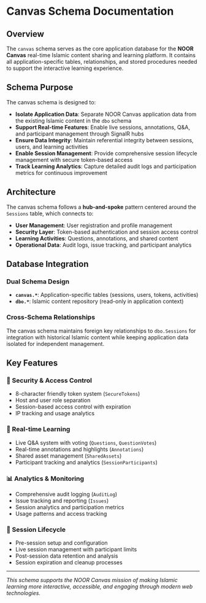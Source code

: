 # Canvas Schema Documentation

## Overview

The `canvas` schema serves as the core application database for the **NOOR Canvas** real-time Islamic content sharing and learning platform. It contains all application-specific tables, relationships, and stored procedures needed to support the interactive learning experience.

## Schema Purpose

The canvas schema is designed to:

- **Isolate Application Data**: Separate NOOR Canvas application data from the existing Islamic content in the `dbo` schema
- **Support Real-time Features**: Enable live sessions, annotations, Q&A, and participant management through SignalR hubs
- **Ensure Data Integrity**: Maintain referential integrity between sessions, users, and learning activities
- **Enable Session Management**: Provide comprehensive session lifecycle management with secure token-based access
- **Track Learning Analytics**: Capture detailed audit logs and participation metrics for continuous improvement

## Architecture

The canvas schema follows a **hub-and-spoke** pattern centered around the `Sessions` table, which connects to:

- **User Management**: User registration and profile management
- **Security Layer**: Token-based authentication and session access control
- **Learning Activities**: Questions, annotations, and shared content
- **Operational Data**: Audit logs, issue tracking, and participant analytics

## Database Integration

### Dual Schema Design

- **`canvas.*`**: Application-specific tables (sessions, users, tokens, activities)
- **`dbo.*`**: Islamic content repository (read-only in application context)

### Cross-Schema Relationships

The canvas schema maintains foreign key relationships to `dbo.Sessions` for integration with historical Islamic content while keeping application data isolated for independent management.

## Key Features

### 🔐 Security & Access Control

- 8-character friendly token system (`SecureTokens`)
- Host and user role separation
- Session-based access control with expiration
- IP tracking and usage analytics

### 🎯 Real-time Learning

- Live Q&A system with voting (`Questions`, `QuestionVotes`)
- Real-time annotations and highlights (`Annotations`)
- Shared asset management (`SharedAssets`)
- Participant tracking and analytics (`SessionParticipants`)

### 📊 Analytics & Monitoring

- Comprehensive audit logging (`AuditLog`)
- Issue tracking and reporting (`Issues`)
- Session analytics and participation metrics
- Usage patterns and access tracking

### 🔄 Session Lifecycle

- Pre-session setup and configuration
- Live session management with participant limits
- Post-session data retention and analysis
- Session expiration and cleanup processes

---

_This schema supports the NOOR Canvas mission of making Islamic learning more interactive, accessible, and engaging through modern web technologies._
